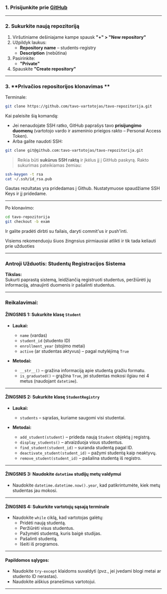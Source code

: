 ### 1. **Prisijunkite prie [GitHub](https://github.com)**

---

###  2. **Sukurkite naują repozitoriją**

1. Viršutiniame dešiniajame kampe spausk **"+" > "New repository"**
2. Užpildyk laukus:
   - **Repository name** – students-registry
   - **Description** (nebūtina)
3. Pasirinkite:
   -  **"Private"** 
4. Spauskite **"Create repository"**

---

### 3. **Privačios repositorijos klonavimas  **

Terminale:

```bash
git clone https://github.com/tavo-vartotojas/tavo-repozitorija.git
```

Kai paleisite šią komandą:

- Jei nenaudojate SSH ratko, GitHub paprašys tavo **prisijungimo duomenų** (vartotojo vardo ir asmeninio prieigos rakto – Personal Access Token).
- Arba galite naudoti SSH:

```bash
git clone git@github.com:tavo-vartotojas/tavo-repozitorija.git
```

> Reikia būti **sukūrus SSH raktą** ir įkėlus jį į GitHub paskyrą.
Rakto sukurimas pateikiamas žemiau:
```bash
ssh-keygen -t rsa
cat ~/.ssh/id_rsa.pub
```
Gautas rezultatas yra pridedamas į Github. Nustatymuose spaudžiame SSH Keys ir jį pridedame.

---

Po klonavimo:

```bash
cd tavo-repozitorija
git checkout -b exam
```

Ir galite pradėti dirbti su failais, daryti commit'us ir push'inti.

Visiems rekomenduoju šiuos žingnsius pirmiausiai atlikti ir tik tada keliauti prie užduoties

---

### **Antroji Užduotis: Studentų Registracijos Sistema**

**Tikslas:**  
Sukurti paprastą sistemą, leidžiančią registruoti studentus, peržiūrėti jų informaciją, atnaujinti duomenis ir pašalinti studentus.

---

###  **Reikalavimai:**

#### ŽINGSNIS 1: Sukurkite klasę `Student`
- **Laukai:**
  - `name` (vardas)
  - `student_id` (studento ID)
  - `enrollment_year` (stojimo metai)
  - `active` (ar studentas aktyvus) – pagal nutylėjimą `True`

- **Metodai:**
  - `__str__()` – gražina informaciją apie studentą gražiu formatu.
  - `is_graduated()` – grąžina `True`, jei studentas mokosi ilgiau nei 4 metus (naudojant `datetime`).

---

#### ŽINGSNIS 2: Sukurkite klasę `StudentRegistry`
- **Laukai:**
  - `students` – sąrašas, kuriame saugomi visi studentai.

- **Metodai:**
  - `add_student(student)` – prideda naują `Student` objektą į registrą.
  - `display_students()` – atvaizduoja visus studentus.
  - `find_student(student_id)` – suranda studentą pagal ID.
  - `deactivate_student(student_id)` – pažymi studentą kaip neaktyvų.
  - `remove_student(student_id)` – pašalina studentą iš registro.

---

#### ŽINGSNIS 3: Naudokite `datetime` studijų metų valdymui
- Naudokite `datetime.datetime.now().year`, kad patikrintumėte, kiek metų studentas jau mokosi.

---

#### ŽINGSNIS 4: Sukurkite vartotojų sąsają terminale
- Naudokite `while` ciklą, kad vartotojas galėtų:
  - Pridėti naują studentą.
  - Peržiūrėti visus studentus.
  - Pažymėti studentą, kuris baigė studijas.
  - Pašalinti studentą.
  - Išeiti iš programos.

---

####  Papildomos sąlygos:
- Naudokite `try-except` klaidoms suvaldyti (pvz., jei įvedami blogi metai ar studento ID nerastas).
- Naudokite aiškius pranešimus vartotojui.

---